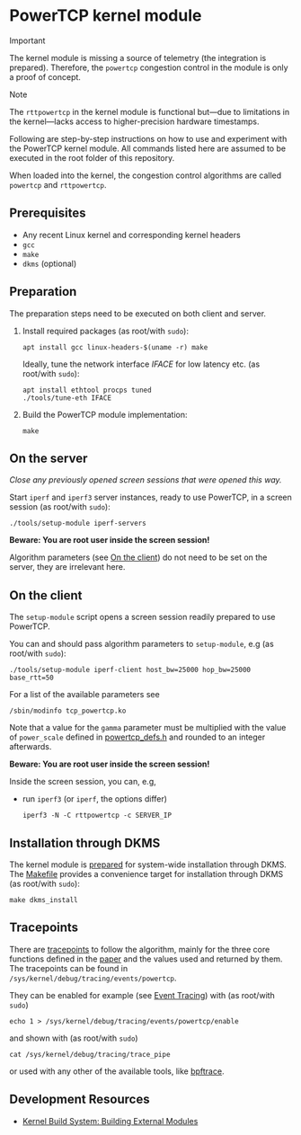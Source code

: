 # PowerTCP kernel module

> [!IMPORTANT]
> The kernel module is missing a source of telemetry (the integration is
> prepared). Therefore, the `powertcp` congestion control in the module is only a
> proof of concept.

> [!NOTE]
> The `rttpowertcp` in the kernel module is functional but—due to limitations
> in the kernel—lacks access to higher-precision hardware timestamps.

Following are step-by-step instructions on how to use and experiment with the
PowerTCP kernel module. All commands listed here are assumed to be executed in
the root folder of this repository.

When loaded into the kernel, the congestion control algorithms are called
`powertcp` and `rttpowertcp`.

## Prerequisites
- Any recent Linux kernel and corresponding kernel headers
- `gcc`
- `make`
- `dkms` (optional)

## Preparation

The preparation steps need to be executed on both client and server.

1. Install required packages (as root/with `sudo`):
   ```
   apt install gcc linux-headers-$(uname -r) make
   ```
   
   Ideally, tune the network interface *IFACE* for low latency etc. (as root/with
   `sudo`):
   ```
   apt install ethtool procps tuned
   ./tools/tune-eth IFACE
   ```
2. Build the PowerTCP module implementation:
   ```
   make
   ```

## On the server

*Close any previously opened screen sessions that were opened this way.*

Start `iperf` and `iperf3` server instances, ready to use PowerTCP, in a screen
session (as root/with `sudo`):
```
./tools/setup-module iperf-servers
```
**Beware: You are root user inside the screen session!**

Algorithm parameters (see [On the client](#on-the-client)) do not need to be
set on the server, they are irrelevant here.

## On the client

The `setup-module` script opens a screen session readily prepared to use
PowerTCP.

You can and should pass algorithm parameters to `setup-module`, e.g (as
root/with `sudo`):
```
./tools/setup-module iperf-client host_bw=25000 hop_bw=25000 base_rtt=50
```
For a list of the available parameters see
```
/sbin/modinfo tcp_powertcp.ko
```
Note that a value for the `gamma` parameter must be multiplied with the value
of `power_scale` defined in [powertcp_defs.h](../powertcp_defs.h) and rounded
to an integer afterwards.

**Beware: You are root user inside the screen session!**

Inside the screen session, you can, e.g,
- run `iperf3` (or `iperf`, the options differ)
  ```
  iperf3 -N -C rttpowertcp -c SERVER_IP
  ```

## Installation through DKMS

The kernel module is [prepared](dkms.conf) for system-wide installation through
DKMS. The [Makefile](Makefile) provides a convenience target for installation
through DKMS (as root/with `sudo`):
```
make dkms_install
```

## Tracepoints
There are
[tracepoints](https://www.kernel.org/doc/html/latest/trace/tracepoints.html) to
follow the algorithm, mainly for the three core functions defined in the
[paper](#for-powertcp) and the values used and returned by them. The tracepoints
can be found in `/sys/kernel/debug/tracing/events/powertcp`.

They can be enabled for example (see
[Event Tracing](https://www.kernel.org/doc/html/latest/trace/events.html)) with
(as root/with `sudo`)
```
echo 1 > /sys/kernel/debug/tracing/events/powertcp/enable
```
and shown with (as root/with `sudo`)
```
cat /sys/kernel/debug/tracing/trace_pipe
```
or used with any other of the available tools, like
[bpftrace](https://github.com/iovisor/bpftrace).

## Development Resources
 - [Kernel Build System: Building External Modules](https://www.kernel.org/doc/html/latest/kbuild/modules.html)
